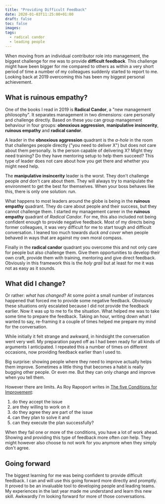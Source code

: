 ```yaml
---
title: "Providing Difficult Feedback"
date: 2020-01-03T11:25:00+01:00
draft: false
toc: false
images:
tags: 
  - radical candor
  - leading people
---
```


When moving from an individual contributor role into management, the biggest
challenge for me was to provide **difficult feedback**. This challenge might
have been bigger for me compared to others as within a very short period of time
a number of my colleagues suddenly started to report to me. Looking back at 2019
overcoming this has been my biggest personal achievement.

## What is ruinous empathy?

One of the books I read in 2019 is **Radical Candor**, a "new management
philosophy". It separates management in two dimensions: care personally and
challenge directly. Based on these you can group management behaviour in four
groups: **obnoxious aggression**, **manipulative insincerity**, **ruinous
empathy** and **radical candor**.

A leader in the **obnoxious aggression** quadrant is the *a-hole* in the room
that challenges people directly ("you need to deliver X") but does not care
about them personally. Is the person capable of delivering X? Might they need
training? Do they have mentoring setup to help them succeed? This type of leader
does not care about how you get there and whether you might need help.

The **manipulative insincerity** leader is the worst. They don't challenge
people *and* don't care about them. They will always try to manipulate the
environment to get the best for themselves. When your boss behaves like this,
there is only one solution: run.

What happens to most leaders around the globe is being in the **ruinous
empathy** quadrant. They do care about people and their success, but they cannot
challenge them. I started my management career in the **ruinous empathy**
quadrant of *Radical Candor*. For me, this also included not being confident
enough to provide negative feedback. Most of my directs being former colleagues,
it was very difficult for me to start tough and difficult conversation. I leaned
too much towards *duck and cover* when people behaved in ways that are against
my own moral compass.

Finally in the **radical candor** quadrant you overcome this and not only care
for people but also challenge them. Give them opportunities to develop their own
craft, provide them with training, mentoring and give direct feedback. Obviously
in this framework this is the *holy grail* but at least for me it was not as
easy as it sounds.

## What did I change?

Or rather: *what has changed*? At some point a small number of instances happened
that forced me to provide some negative feedback. Obviously these situations
only escalated because I did not provide the feedback earlier. Now it was up to
me to fix the situation. What helped me was to take some time to prepare the
feedback. Taking an hour, writing down what I wanted to say, re-framing it a
couple of times helped me prepare my mind for the conversation.

While initially it felt strange and awkward, in hindsight the conversation went
very well. My preparation payed off as I had been ready for all kinds of
arguments I anticipated. I repeated this a number of times on different
occasions, now providing feedback earlier than I used to.

Big surprise: showing people where they need to improve actually helps them
improve. Sometimes a little thing that becomes a habit is really bugging other
people. Or even me. But they can only change and improve when you tell them.

However there are limits. As Roy Rapoport writes in [The five Conditions for
Improvement][2]:

1. do they accept the issue
1. are they willing to work on it
1. do they agree they are part of the issue
1. can they plan to solve it and
1. can they execute the plan successfully?

When they fail one or more of the conditions, you have a lot of work ahead.
Showing and providing this type of feedback more often *can* help. They might
however also choose to not work for you anymore when they simply don't agree.

## Going forward

The biggest learning for me was being confident to provide difficult feedback. I
can and will use this going forward more directly and promptly. It proved to be
an invaluable tool to developing people and leading teams. My experiences in the
last year made me understand and learn this new skill. Awkwardly I'm looking
forward for more of those conversations.

[0]: https://www.merriam-webster.com/dictionary/accountability
[2]: https://medium.com/@royrapoport/the-five-conditions-for-improvement-20909f856dab
[^1]: an obligation or willingness to accept responsibility or to account for
      one's actions
